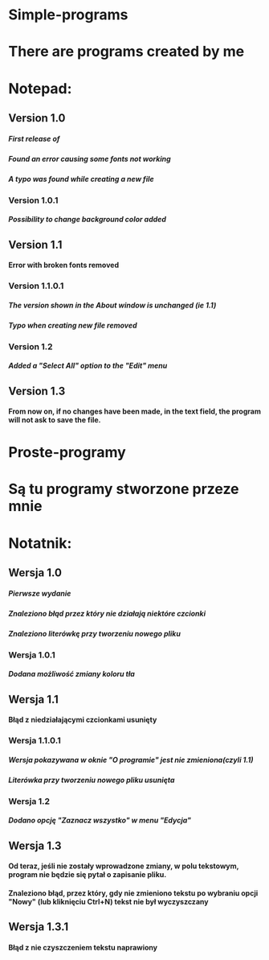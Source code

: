   # Simple-programs
   <h1> There are programs created by me </h1>

   <h1> Notepad: </h1>
   <h2> Version 1.0 </h2>
   <h5> First release of <h5>
   <h5> Found an error causing some fonts not working </h5>
   <h5> A typo was found while creating a new file </h5>
   <h3> Version 1.0.1 </h3>
   <h5> Possibility to change background color added </h5>
   <h2> Version 1.1 </h2>
   <h4> Error with broken fonts removed </h4>
   <h3> Version 1.1.0.1 </h3>
   <h5> The version shown in the About window is unchanged (ie 1.1) </h5>
   <h5> Typo when creating new file removed </h5>
   <h3> Version 1.2 </h3>
   <h5> Added a "Select All" option to the "Edit" menu </h5>
   <h2> Version 1.3 </h2>
   <h4> From now on, if no changes have been made, in the text field, the program will not ask to save the file. </h4>
  
  # Proste-programy
  <h1>Są tu programy stworzone przeze mnie</h1>

  <h1>Notatnik:</h1>
  <h2>Wersja 1.0</h2>
  <h5>Pierwsze wydanie<h5>
  <h5>Znaleziono błąd przez który nie działają niektóre czcionki</h5>
  <h5>Znaleziono literówkę przy tworzeniu nowego pliku</h5>
  <h3>Wersja 1.0.1</h3>
  <h5>Dodana możliwość zmiany koloru tła</h5>
  <h2>Wersja 1.1</h2>
  <h4>Błąd z niedziałającymi czcionkami usunięty</h4>
  <h3>Wersja 1.1.0.1</h3>
  <h5>Wersja pokazywana w oknie "O programie" jest nie zmieniona(czyli 1.1)</h5>
  <h5>Literówka przy tworzeniu nowego pliku usunięta</h5>
  <h3>Wersja 1.2</h3>
  <h5>Dodano opcję "Zaznacz wszystko" w menu "Edycja"</h5>
  <h2>Wersja 1.3</h2>
  <h4>Od teraz, jeśli nie zostały wprowadzone zmiany, w polu tekstowym, program nie będzie się pytał o zapisanie pliku.</h4>
    <h4>Znaleziono błąd, przez który, gdy nie zmieniono tekstu po wybraniu opcji "Nowy" (lub kliknięciu Ctrl+N) tekst nie był wyczyszczany</h4>
    <h2>Wersja 1.3.1</h2>
    <h4>Błąd z nie czyszczeniem tekstu naprawiony</h4>
  
